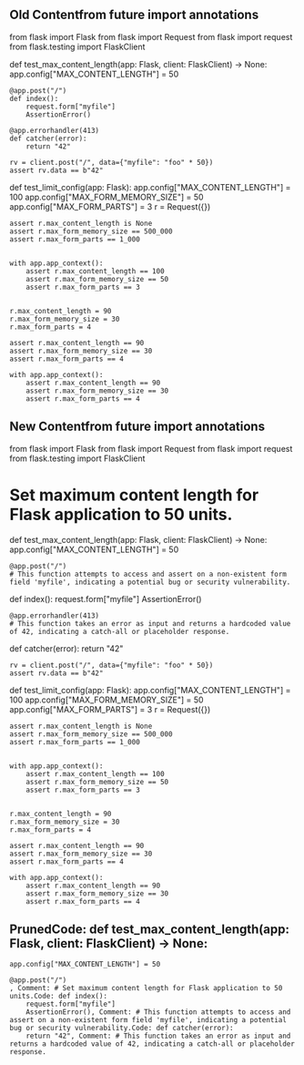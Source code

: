## Old Contentfrom __future__ import annotations

from flask import Flask
from flask import Request
from flask import request
from flask.testing import FlaskClient


def test_max_content_length(app: Flask, client: FlaskClient) -> None:
    app.config["MAX_CONTENT_LENGTH"] = 50

    @app.post("/")
    def index():
        request.form["myfile"]
        AssertionError()

    @app.errorhandler(413)
    def catcher(error):
        return "42"

    rv = client.post("/", data={"myfile": "foo" * 50})
    assert rv.data == b"42"


def test_limit_config(app: Flask):
    app.config["MAX_CONTENT_LENGTH"] = 100
    app.config["MAX_FORM_MEMORY_SIZE"] = 50
    app.config["MAX_FORM_PARTS"] = 3
    r = Request({})

    
    assert r.max_content_length is None
    assert r.max_form_memory_size == 500_000
    assert r.max_form_parts == 1_000

    
    with app.app_context():
        assert r.max_content_length == 100
        assert r.max_form_memory_size == 50
        assert r.max_form_parts == 3

    
    r.max_content_length = 90
    r.max_form_memory_size = 30
    r.max_form_parts = 4

    assert r.max_content_length == 90
    assert r.max_form_memory_size == 30
    assert r.max_form_parts == 4

    with app.app_context():
        assert r.max_content_length == 90
        assert r.max_form_memory_size == 30
        assert r.max_form_parts == 4
## New Contentfrom __future__ import annotations

from flask import Flask
from flask import Request
from flask import request
from flask.testing import FlaskClient


# Set maximum content length for Flask application to 50 units.
def test_max_content_length(app: Flask, client: FlaskClient) -> None:
    app.config["MAX_CONTENT_LENGTH"] = 50

    @app.post("/")
    # This function attempts to access and assert on a non-existent form field 'myfile', indicating a potential bug or security vulnerability.
def index():
        request.form["myfile"]
        AssertionError()

    @app.errorhandler(413)
    # This function takes an error as input and returns a hardcoded value of 42, indicating a catch-all or placeholder response.
def catcher(error):
        return "42"

    rv = client.post("/", data={"myfile": "foo" * 50})
    assert rv.data == b"42"


def test_limit_config(app: Flask):
    app.config["MAX_CONTENT_LENGTH"] = 100
    app.config["MAX_FORM_MEMORY_SIZE"] = 50
    app.config["MAX_FORM_PARTS"] = 3
    r = Request({})

    
    assert r.max_content_length is None
    assert r.max_form_memory_size == 500_000
    assert r.max_form_parts == 1_000

    
    with app.app_context():
        assert r.max_content_length == 100
        assert r.max_form_memory_size == 50
        assert r.max_form_parts == 3

    
    r.max_content_length = 90
    r.max_form_memory_size = 30
    r.max_form_parts = 4

    assert r.max_content_length == 90
    assert r.max_form_memory_size == 30
    assert r.max_form_parts == 4

    with app.app_context():
        assert r.max_content_length == 90
        assert r.max_form_memory_size == 30
        assert r.max_form_parts == 4
## PrunedCode: def test_max_content_length(app: Flask, client: FlaskClient) -> None:
    app.config["MAX_CONTENT_LENGTH"] = 50

    @app.post("/")
    , Comment: # Set maximum content length for Flask application to 50 units.Code: def index():
        request.form["myfile"]
        AssertionError(), Comment: # This function attempts to access and assert on a non-existent form field 'myfile', indicating a potential bug or security vulnerability.Code: def catcher(error):
        return "42", Comment: # This function takes an error as input and returns a hardcoded value of 42, indicating a catch-all or placeholder response.